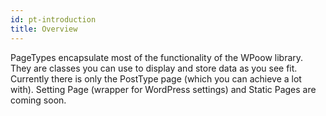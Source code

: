 ```yaml
---
id: pt-introduction
title: Overview
---
```


PageTypes encapsulate most of the functionality of the WPoow library. They are classes you can use to display and store data as you see fit.
Currently there is only the PostType page (which you can achieve a lot with). Setting Page (wrapper for WordPress settings) and Static Pages are coming soon.
